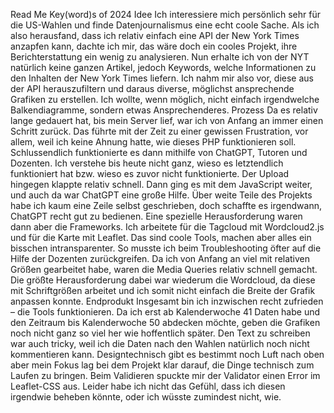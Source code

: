 Read Me Key(word)s of 2024
Idee
Ich interessiere mich persönlich sehr für die US-Wahlen und finde Datenjournalismus eine echt coole Sache. Als ich also herausfand, dass ich relativ einfach eine API der New York Times anzapfen kann, dachte ich mir, das wäre doch ein cooles Projekt, ihre Berichterstattung ein wenig zu analysieren.
Nun erhalte ich von der NYT natürlich keine ganzen Artikel, jedoch Keywords, welche Informationen zu den Inhalten der New York Times liefern. Ich nahm mir also vor, diese aus der API herauszufiltern und daraus diverse, möglichst ansprechende Grafiken zu erstellen. Ich wollte, wenn möglich, nicht einfach irgendwelche Balkendiagramme, sondern etwas Ansprechenderes.
Prozess
Da es relativ lange gedauert hat, bis mein Server lief, war ich von Anfang an immer einen Schritt zurück. Das führte mit der Zeit zu einer gewissen Frustration, vor allem, weil ich keine Ahnung hatte, wie dieses PHP funktionieren soll. Schlussendlich funktionierte es dann mithilfe von ChatGPT, Tutoren und Dozenten. Ich verstehe bis heute nicht ganz, wieso es letztendlich funktioniert hat bzw. wieso es zuvor nicht funktionierte. Der Upload hingegen klappte relativ schnell.
Dann ging es mit dem JavaScript weiter, und auch da war ChatGPT eine große Hilfe. Über weite Teile des Projekts habe ich kaum eine Zeile selbst geschrieben, doch schaffte es irgendwann, ChatGPT recht gut zu bedienen. Eine spezielle Herausforderung waren dann aber die Frameworks. Ich arbeitete für die Tagcloud mit Wordcloud2.js und für die Karte mit Leaflet. Das sind coole Tools, machen aber alles ein bisschen intransparenter. So musste ich beim Troubleshooting öfter auf die Hilfe der Dozenten zurückgreifen.
Da ich von Anfang an viel mit relativen Größen gearbeitet habe, waren die Media Queries relativ schnell gemacht. Die größte Herausforderung dabei war wiederum die Wordcloud, da diese mit Schriftgrößen arbeitet und ich somit nicht einfach die Breite der Grafik anpassen konnte.
Endprodukt
Insgesamt bin ich inzwischen recht zufrieden – die Tools funktionieren. Da ich erst ab Kalenderwoche 41 Daten habe und den Zeitraum bis Kalenderwoche 50 abdecken möchte, geben die Grafiken noch nicht ganz so viel her wie hoffentlich später. Den Text zu schreiben war auch tricky, weil ich die Daten nach den Wahlen natürlich noch nicht kommentieren kann. 
Designtechnisch gibt es bestimmt noch Luft nach oben aber mein Fokus lag bei dem Projekt klar darauf, die Dinge technisch zum Laufen zu bringen. Beim Validieren spuckte mir der Validator einen Error im Leaflet-CSS aus. Leider habe ich nicht das Gefühl, dass ich diesen irgendwie beheben könnte, oder ich wüsste zumindest nicht, wie.
